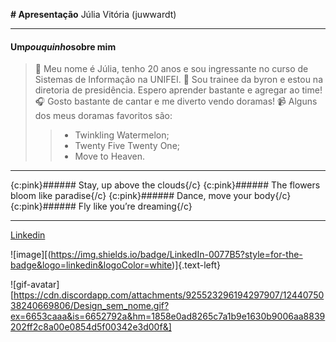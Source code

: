 
**# Apresentação** Júlia Vitória (juwwardt)
___
#### Um*pouquinho*sobre mim
> 💭 Meu nome é Júlia, tenho 20 anos e sou ingressante no curso de Sistemas de Informação na UNIFEI.
> 📝 Sou trainee da byron e estou na diretoria de presidência. Espero aprender bastante e agregar ao time!
> 🎧 Gosto bastante de cantar e me diverto vendo doramas!
> 📹 Alguns dos meus doramas favoritos são:
> > - Twinkling Watermelon;
> > - Twenty Five Twenty One;
> > - Move to Heaven.
___
{c:pink}###### Stay, up above the clouds{/c}
{c:pink}###### The flowers bloom like paradise{/c}
{c:pink}###### Dance, move your body{/c}
{c:pink}###### Fly like you’re dreaming{/c}
___

[Linkedin](https://www.linkedin.com/in/j%C3%BAlia-arenhardt/)

![image][(https://img.shields.io/badge/LinkedIn-0077B5?style=for-the-badge&logo=linkedin&logoColor=white)]{.text-left}


![gif-avatar][https://cdn.discordapp.com/attachments/925523296194297907/1244075038240669806/Design_sem_nome.gif?ex=6653caaa&is=6652792a&hm=1858e0ad8265c7a1b9e1630b9006aa8839202ff2c8a00e0854d5f00342e3d00f&]